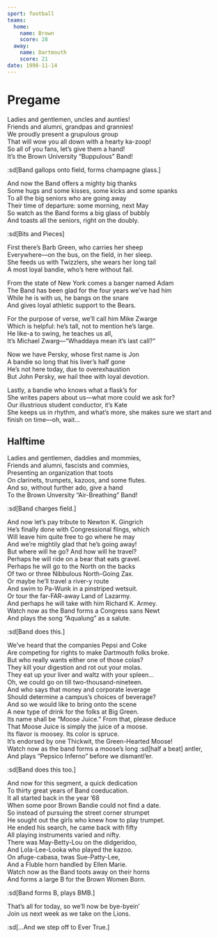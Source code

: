 ```yaml
---
sport: football
teams:
  home:
    name: Brown
    score: 28
  away:
    name: Dartmouth
    score: 21
date: 1998-11-14
---
```


# Pregame

Ladies and gentlemen, uncles and aunties!\
Friends and alumni, grandpas and grannies!\
We proudly present a grupulous group\
That will wow you all down with a hearty ka-zoop!\
So all of you fans, let’s give them a hand!\
It’s the Brown University “Buppulous” Band!

:sd[Band gallops onto field, forms champagne glass.]

And now the Band offers a mighty big thanks\
Some hugs and some kisses, some kicks and some spanks\
To all the big seniors who are going away\
Their time of departure: some morning, next May\
So watch as the Band forms a big glass of bubbly\
And toasts all the seniors, right on the doubly.

:sd[Bits and Pieces]

First there’s Barb Green, who carries her sheep\
Everywhere—on the bus, on the field, in her sleep.\
She feeds us with Twizzlers, she wears her long tail\
A most loyal bandie, who’s here without fail.

From the state of New York comes a banger named Adam\
The Band has been glad for the four years we’ve had him\
While he is with us, he bangs on the snare\
And gives loyal athletic support to the Bears.

For the purpose of verse, we’ll call him Mike Zwarge\
Which is helpful: he’s tall, not to mention he’s large.\
He like-a to swing, he teaches us all,\
It’s Michael Zwarg—“Whaddaya mean it’s last call?”

Now we have Persky, whose first name is Jon\
A bandie so long that his liver’s half gone\
He’s not here today, due to overexhaustion\
But John Persky, we hail thee with loyal devotion.

Lastly, a bandie who knows what a flask’s for\
She writes papers about us—what more could we ask for?\
Our illustrious student conductor, it’s Kate\
She keeps us in rhythm, and what’s more, she makes sure we start and finish on time—oh, wait…

## Halftime

Ladies and gentlemen, daddies and mommies,\
Friends and alumni, fascists and commies,\
Presenting an organization that toots\
On clarinets, trumpets, kazoos, and some flutes.\
And so, without further ado, give a hand\
To the Brown Unversity “Air-Breathing” Band!

:sd[Band charges field.]

And now let’s pay tribute to Newton K. Gingrich\
He’s finally done with Congressional flings, which\
Will leave him quite free to go where he may\
And we’re mightily glad that he’s going away!\
But where will he go? And how will he travel?\
Perhaps he will ride on a bear that eats gravel.\
Perhaps he will go to the North on the backs\
Of two or three Nibbulous North-Going Zax.\
Or maybe he’ll travel a river-y route\
And swim to Pa-Wunk in a pinstriped wetsuit.\
Or tour the far-FAR-away Land of Lazarmy.\
And perhaps he will take with him Richard K. Armey.\
Watch now as the Band forms a Congress sans Newt\
And plays the song “Aqualung” as a salute.

:sd[Band does this.]

We’ve heard that the companies Pepsi and Coke\
Are competing for rights to make Dartmouth folks broke.\
But who really wants either one of those colas?\
They kill your digestion and rot out your molas.\
They eat up your liver and waltz with your spleen…\
Oh, we could go on till two-thousand-nineteen.\
And who says that money and corporate leverage\
Should determine a campus’s choices of beverage?\
And so we would like to bring onto the scene\
A new type of drink for the folks at Big Green.\
Its name shall be “Moose Juice.” From that, please deduce\
That Moose Juice is simply the juice of a moose.\
Its flavor is moosey. Its color is spruce.\
It’s endorsed by one Thickwit, the Green-Hearted Moose!\
Watch now as the band forms a moose’s long :sd[half a beat] antler,\
And plays “Pepsico Inferno” before we dismantl’er.

:sd[Band does this too.]

And now for this segment, a quick dedication\
To thirty great years of Band coeducation.\
It all started back in the year ’68\
When some poor Brown Bandie could not find a date.\
So instead of pursuing the street corner strumpet\
He sought out the girls who knew how to play trumpet.\
He ended his search, he came back with fifty\
All playing instruments varied and nifty.\
There was May-Betty-Lou on the didgeridoo,\
And Lola-Lee-Looka who played the kazoo.\
On afuge-cabasa, twas Sue-Patty-Lee,\
And a Fluble horn handled by Ellen Marie.\
Watch now as the Band toots away on their horns\
And forms a large B for the Brown Women Born.

:sd[Band forms B, plays BMB.]

That’s all for today, so we’ll now be bye-byein’\
Join us next week as we take on the Lions.

:sd[…And we step off to Ever True.]
